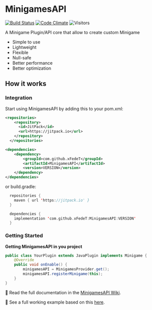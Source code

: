 # MinigamesAPI

[![Build Status](https://github.com/xFedeT/MinigamesAPI/actions/workflows/gradle.yml/badge.svg)](https://github.com/xFedeT/MinigamesAPI/actions?query=branch%3Amain)
[![Code Climate](https://codeclimate.com/github/xFedeT/MinigamesAPI/badges/gpa.svg)](https://codeclimate.com/github/xFedeT/MinigamesAPI)
![Visitors](https://visitor-badge.laobi.icu/badge?page_id=xFedeT.MinigamesAPI)

A Minigame Plugin/API core that allow to create custom Minigame

- Simple to use
- Lightweight
- Flexible
- Null-safe
- Better performance
- Better optimization


## How it works


### Integration
Start using MinigamesAPI by adding this to your pom.xml:
```xml
<repositories>
    <repository>
      <id>JitPack</id>
      <url>https://jitpack.io</url>
    </repository>
  </repositories>

<dependencies>
    <dependency>
        <groupId>com.github.xFedeT</groupId>
        <artifactId>MinigamesAPI</artifactId>
        <version>VERSION</version>
    </dependency>
</dependencies>
```

or build.gradle:
```kotlin
  repositories {
    maven { url 'https://jitpack.io' }
  }

  dependencies {
    implementation 'com.github.xFedeT:MinigamesAPI:VERSION'
  }
```
  
### Getting Started

**Getting MinigamesAPI in you project**
```java
public class YourPlugin extends JavaPlugin implements Minigame {
    @Override
    public void onEnable() {
        minigamesAPI = MinigamesProvider.get();
        minigamesAPI.registerMinigame(this);
    }
}
```
:pencil: Read the full documentation in the [MinigamesAPI Wiki](https://github.com/xFedeT/MinigamesAPI/wiki).

:pencil: See a full working example based on this
[here](https://github.com/xFedeT/MinigamesAPI/tree/main/sumo).

